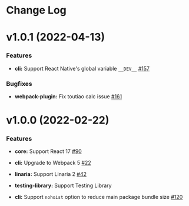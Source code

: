 # Change Log

# v1.0.1 (2022-04-13)

### Features

- **cli:** Support React Native's global variable `__DEV__`
  [#157](https://github.com/airbnb/goji-js/pull/157)

### Bugfixes

- **webpack-plugin:** Fix toutiao calc issue [#161](https://github.com/airbnb/goji-js/pull/161)

# v1.0.0 (2022-02-22)

### Features

- **core:** Support React 17 [#90](https://github.com/airbnb/goji-js/pull/90)

- **cli:** Upgrade to Webpack 5 [#22](https://github.com/airbnb/goji-js/pull/22)

- **linaria:** Support Linaria 2 [#42](https://github.com/airbnb/goji-js/pull/42)

- **testing-library:** Support Testing Library

- **cli:** Support `nohoist` option to reduce main package bundle size
  [#120](https://github.com/airbnb/goji-js/pull/120)
